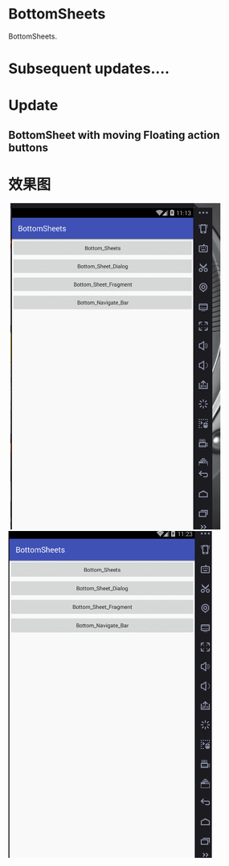# BottomSheets
BottomSheets.
# Subsequent updates....

# Update
## BottomSheet with moving Floating action buttons

# 效果图
  ![alt](https://github.com/pdliugithub/BottomSheets/blob/master/art/screen.gif)
   ![alt](https://github.com/pdliugithub/BottomSheets/blob/master/art/add_fragment.gif)

